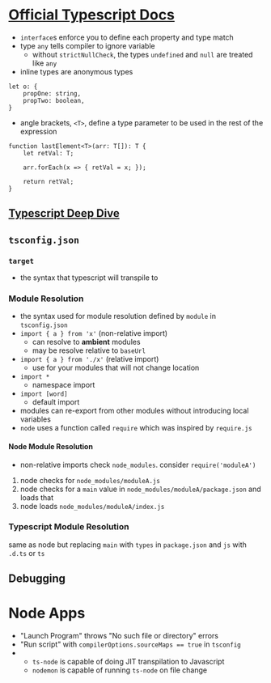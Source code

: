 # [Official Typescript Docs](typescriptlang.org)

- `interface`s enforce you to define each property and type match
- type `any` tells compiler to ignore variable
  - without `strictNullCheck`, the types `undefined` and `null` are treated like `any`
- inline types are anonymous types

```
let o: {
    propOne: string,
    propTwo: boolean,
}
```

- angle brackets, `<T>`, define a type parameter to be used in the rest of the expression

```
function lastElement<T>(arr: T[]): T {
    let retVal: T;

    arr.forEach(x => { retVal = x; });

    return retVal;
}
```

## [Typescript Deep Dive](https://basarat.gitbook.io/typescript/)

## `tsconfig.json`

### `target`

- the syntax that typescript will transpile to

### Module Resolution

- the syntax used for module resolution defined by `module` in `tsconfig.json`
- `import { a } from 'x'` (non-relative import)
  - can resolve to **ambient** modules
  - may be resolve relative to `baseUrl`
- `import { a } from './x'` (relative import)
  - use for your modules that will not change location
- `import *`
  - namespace import
- `import [word]`
  - default import
- modules can re-export from other modules without introducing local variables
- `node` uses a function called `require` which was inspired by `require.js`

#### Node Module Resolution

- non-relative imports check `node_modules`. consider `require('moduleA')`

1. node checks for `node_modules/moduleA.js`
2. node checks for a `main` value in `node_modules/moduleA/package.json` and loads that
3. node loads `node_modules/moduleA/index.js`

### Typescript Module Resolution

same as node but replacing `main` with `types` in `package.json` and `js` with `.d.ts` or `ts`

## Debugging

# Node Apps

- "Launch Program" throws "No such file or directory" errors
- "Run script" with `compilerOptions.sourceMaps == true` in `tsconfig`
- 
  - `ts-node` is capable of doing JIT transpilation to Javascript
  - `nodemon` is capable of running `ts-node` on file change
